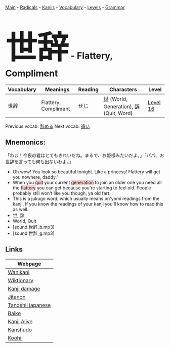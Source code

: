 <style> bigfont {font-size: 100px}</style>
[Main](../README.md) -
[Radicals](../radicals.md) -
[Kanjis](../kanjis.md) -
[Vocabulary](../vocabulary.md) -
[Levels](../levels.md) -
[Grammar](../grammar.md)
# <bigfont> 世辞</bigfont> - Flattery, Compliment 

| Vocabulary | Meanings | Reading | Characters | Level |
| --- | --- | --- | --- | --- |
| 世辞 | Flattery, Compliment | せじ |  [世](../kanjis/世.md) (World, Generation), [辞](../kanjis/辞.md) (Quit, Word) | [Level 16](../levels/wk_level16.md) |

Previous vocab: [辞める](辞める.md) Next vocab: [遠い](遠い.md) 

## Mnemonics:
「わぉ！今夜の君はとてもきれいだね。まるで、お姫様みたいだよ。」「パパ、お世辞を言っても何も出ないわよ。」
* Oh wow! You look so beautiful tonight. Like a princess! Flattery will get you nowhere, daddy.”
* When you <span style="background-color:#ffcccb"> quit</span> your current <span style="background-color:#ffcccb"> generation</span> to join an older one you need all the <span style="background-color:#ffcccb"> flattery</span> you can get because you're starting to feel old. People probably still won't like you though, ya old fart.
* This is a jukugo word, which usually means on'yomi readings from the kanji. If you know the readings of your kanji you'll know how to read this as well.
* 世, 辞
* World, Quit
* [sound:世辞_b.mp3]
* [sound:世辞_g.mp3]


## Links 

| Webpage |
| --- |
| [Wanikani          ](https://www.wanikani.com/kanji/世辞) |
| [Wiktionary        ](https://en.wiktionary.org/wiki/世辞) |
| [Kanji damage      ](http://www.kanjidamage.com/kanji/search?utf8=✓&q=世辞) |
| [Jitenon           ](https://jitenon.com/kanji/世辞) |
| [Tanoshii japanese ](https://www.tanoshiijapanese.com/dictionary/kanji.cfm?k=世辞) |
| [Baike             ](https://baike.baidu.com/item/世辞) |
| [Kanji Alive       ](https://app.kanjialive.com/世辞) |
| [Kanshudo          ](https://www.kanshudo.com/searchmn?q=世辞) |
| [Koohii            ](https://kanji.koohii.com/study/kanji/世辞) |
